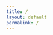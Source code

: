 ```yaml
---
title: /
layout: default
permalink: /
---
```

<style>
.center {
  display: block;
  margin-left: auto;
  margin-right: auto;
  width: 100%;
}
</style>

<script>

    document.write('<div style="text-align:center"><div><span style="color: #ff0000"> </span><span style="color: #f70000">█</span><span style="color: #ef0101">█</span><span style="color: #e70101">╗</span><span style="color: #df0202">█</span><span style="color: #d70202">█</span><span style="color: #cf0303">█</span><span style="color: #c70303">█</span><span style="color: #bf0404">█</span><span style="color: #b70404">█</span><span style="color: #af0505">█</span><span style="color: #a70505">╗</span></div><div><span style="color: #9f0505">█</span><span style="color: #980606">█</span><span style="color: #900606">█</span><span style="color: #880707">║</span><span style="color: #800707">╚</span><span style="color: #780808">═</span><span style="color: #700808">═</span><span style="color: #680909">═</span><span style="color: #600909">═</span><span style="color: #580a0a">█</span><span style="color: #500a0a">█</span><span style="color: #480b0b">║</span></div><div><span style="color: #400b0b">╚</span><span style="color: #480b0b">█</span><span style="color: #510a0a">█</span><span style="color: #590a0a">║</span><span style="color: #610909"> </span><span style="color: #6a0909"> </span><span style="color: #720808"> </span><span style="color: #7a0808"> </span><span style="color: #820707">█</span><span style="color: #8b0707">█</span><span style="color: #930606">╔</span><span style="color: #9b0606">╝</span></div><div><span style="color: #a40505"> </span><span style="color: #ac0505">█</span><span style="color: #b40404">█</span><span style="color: #bd0404">║</span><span style="color: #c50303"> </span><span style="color: #cd0303"> </span><span style="color: #d50202"> </span><span style="color: #de0202">█</span><span style="color: #e60101">█</span><span style="color: #ee0101">╔</span><span style="color: #f70000">╝</span><span style="color: #ff0000"> </span></div><div><span style="color: #fa0101"> </span><span style="color: #f50202">█</span><span style="color: #f00404">█</span><span style="color: #eb0505">║</span><span style="color: #e60606"> </span><span style="color: #e20707"> </span><span style="color: #dd0808"> </span><span style="color: #d80909">█</span><span style="color: #d30b0b">█</span><span style="color: #ce0c0c">║</span><span style="color: #c90d0d"> </span><span style="color: #c40e0e"> </span></div><div><span style="color: #bf0f0f"> </span><span style="color: #ba1010">╚</span><span style="color: #b51212">═</span><span style="color: #b01313">╝</span><span style="color: #ab1414"> </span><span style="color: #a71515"> </span><span style="color: #a21616"> </span><span style="color: #9d1717">╚</span><span style="color: #981919">═</span><span style="color: #931a1a">╝</span><span style="color: #8e1b1b"> </span><span style="color: #891c1c"> </span></div></div>')

</script>

